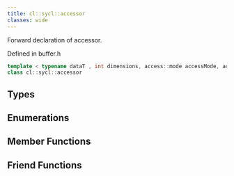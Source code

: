 ```yaml
---
title: cl::sycl::accessor
classes: wide
---
```



Forward declaration of accessor. 

Defined in buffer.h

```cpp
template < typename dataT , int dimensions, access::mode accessMode, access::target accessTarget, access::placeholder isPlaceholder >
class cl::sycl::accessor
```

## Types

## Enumerations

## Member Functions


## Friend Functions

